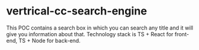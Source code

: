 # vertrical-cc-search-engine
This POC contains a search box in which you can search any title and it will give you information about that. Technology stack is TS + React for front-end, TS + Node for back-end.
